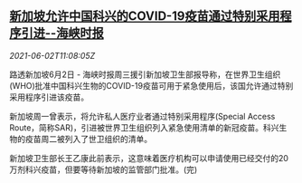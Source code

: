 <!--1622633463000-->
[新加坡允许中国科兴的COVID-19疫苗通过特别采用程序引进--海峡时报](https://cn.reuters.com/article/singapore-covid-sinovac-vaccine-0602-idCNKCS2DE16D)
------

<div><i>2021-06-02T11:08:05Z</i></div><p>路透新加坡6月2日 - 海峡时报周三援引新加坡卫生部报导称，在世界卫生组织(WHO)批准中国科兴生物的COVID-19疫苗可用于紧急使用后，该国允许通过特别采用程序引进该疫苗。</p><p>新加坡周一曾表示，将允许私人医疗业者通过特别采用程序(Special Access Route，简称SAR)，引进被世界卫生组织列入紧急使用清单的新冠疫苗。科兴生物的疫苗周二被列入了世卫组织的清单。</p><p>新加坡卫生部长王乙康此前表示，这意味着医疗机构可以申请使用已经交付的20万剂科兴疫苗，但要等待新加坡的监管部门批准。(完)</p>
